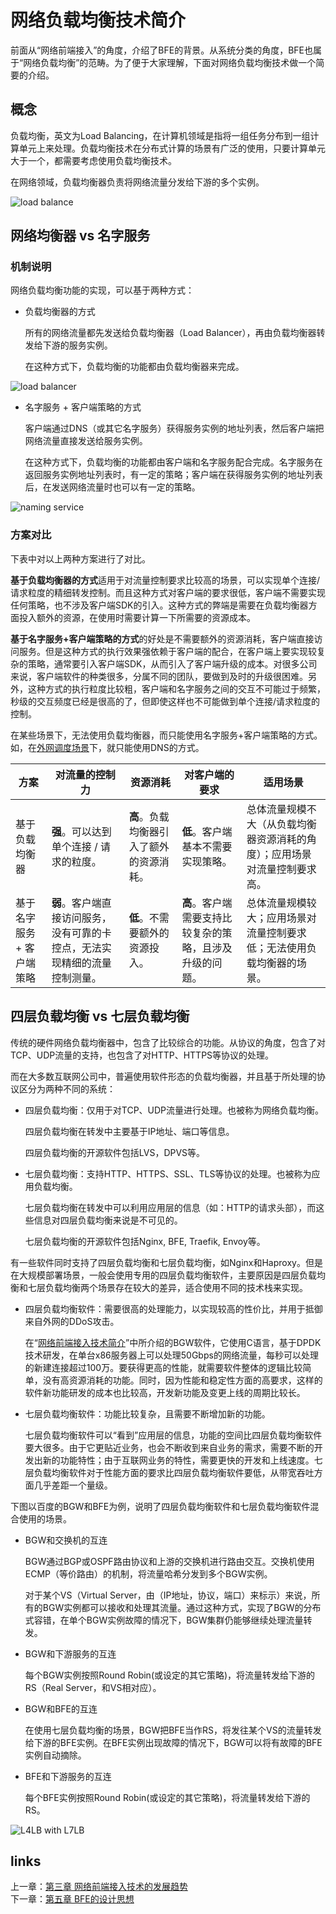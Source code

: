 # 网络负载均衡技术简介

前面从“网络前端接入”的角度，介绍了BFE的背景。从系统分类的角度，BFE也属于“网络负载均衡”的范畴。为了便于大家理解，下面对网络负载均衡技术做一个简要的介绍。

## 概念

负载均衡，英文为Load Balancing，在计算机领域是指将一组任务分布到一组计算单元上来处理。负载均衡技术在分布式计算的场景有广泛的使用，只要计算单元大于一个，都需要考虑使用负载均衡技术。

在网络领域，负载均衡器负责将网络流量分发给下游的多个实例。

![load balance](./load_balance.png)

## 网络均衡器 vs 名字服务

### 机制说明

网络负载均衡功能的实现，可以基于两种方式：

+ 负载均衡器的方式

  所有的网络流量都先发送给负载均衡器（Load Balancer），再由负载均衡器转发给下游的服务实例。

  在这种方式下，负载均衡的功能都由负载均衡器来完成。

![load balancer](./load_balancer.png)

+ 名字服务 + 客户端策略的方式

  客户端通过DNS（或其它名字服务）获得服务实例的地址列表，然后客户端把网络流量直接发送给服务实例。

  在这种方式下，负载均衡的功能都由客户端和名字服务配合完成。名字服务在返回服务实例地址列表时，有一定的策略；客户端在获得服务实例的地址列表后，在发送网络流量时也可以有一定的策略。

![naming service](./naming_service.png)

### 方案对比

下表中对以上两种方案进行了对比。

**基于负载均衡器的方式**适用于对流量控制要求比较高的场景，可以实现单个连接/请求粒度的精细转发控制。而且这种方式对客户端的要求很低，客户端不需要实现任何策略，也不涉及客户端SDK的引入。这种方式的弊端是需要在负载均衡器方面投入额外的资源，在使用时需要计算一下所需要的资源成本。

**基于名字服务+客户端策略的方式**的好处是不需要额外的资源消耗，客户端直接访问服务。但是这种方式的执行效果强依赖于客户端的配合，在客户端上要实现较复杂的策略，通常要引入客户端SDK，从而引入了客户端升级的成本。对很多公司来说，客户端软件的种类很多，分属不同的团队，要做到及时的升级很困难。另外，这种方式的执行粒度比较粗，客户端和名字服务之间的交互不可能过于频繁，秒级的交互频度已经是很高的了，但即使这样也不可能做到单个连接/请求粒度的控制。

在某些场景下，无法使用负载均衡器，而只能使用名字服务+客户端策略的方式。如，在[外网调度场景](../../design/gslb/gslb.md)下，就只能使用DNS的方式。

| 方案                      | 对流量的控制力                                               | 资源消耗                                 | 对客户端的要求                                           | 适用场景                                                     |
| ------------------------- | ------------------------------------------------------------ | ---------------------------------------- | -------------------------------------------------------- | ------------------------------------------------------------ |
| 基于负载均衡器            | **强**。可以达到单个连接 / 请求的粒度。                      | **高**。负载均衡器引入了额外的资源消耗。 | **低**。客户端基本不需要实现策略。                       | 总体流量规模不大（从负载均衡器资源消耗的角度）；应用场景对流量控制要求高。 |
| 基于名字服务 + 客户端策略 | **弱**。客户端直接访问服务，没有可靠的卡控点，无法实现精细的流量控制测量。 | **低**。不需要额外的资源投入。           | **高**。客户端需要支持比较复杂的策略，且涉及升级的问题。 | 总体流量规模较大；应用场景对流量控制要求低；无法使用负载均衡器的场景。 |

## 四层负载均衡 vs 七层负载均衡

传统的硬件网络负载均衡器中，包含了比较综合的功能。从协议的角度，包含了对TCP、UDP流量的支持，也包含了对HTTP、HTTPS等协议的处理。

而在大多数互联网公司中，普遍使用软件形态的负载均衡器，并且基于所处理的协议区分为两种不同的系统：

+ 四层负载均衡：仅用于对TCP、UDP流量进行处理。也被称为网络负载均衡。

  四层负载均衡在转发中主要基于IP地址、端口等信息。

  四层负载均衡的开源软件包括LVS，DPVS等。

+ 七层负载均衡：支持HTTP、HTTPS、SSL、TLS等协议的处理。也被称为应用负载均衡。

  七层负载均衡在转发中可以利用应用层的信息（如：HTTP的请求头部），而这些信息对四层负载均衡来说是不可见的。

  七层负载均衡的开源软件包括Nginx, BFE, Traefik, Envoy等。



有一些软件同时支持了四层负载均衡和七层负载均衡，如Nginx和Haproxy。但是在大规模部署场景，一般会使用专用的四层负载均衡软件，主要原因是四层负载均衡和七层负载均衡两个场景存在较大的差异，适合使用不同的技术栈来实现。

+ 四层负载均衡软件：需要很高的处理能力，以实现较高的性价比，并用于抵御来自外网的DDoS攻击。

  在“[网络前端接入技术简介](../introduction/introduction.md)”中所介绍的BGW软件，它使用C语言，基于DPDK技术研发，在单台x86服务器上可以处理50Gbps的网络流量，每秒可以处理的新建连接超过100万。要获得更高的性能，就需要软件整体的逻辑比较简单，没有高资源消耗的功能。同时，因为性能和稳定性方面的高要求，这样的软件新功能研发的成本也比较高，开发新功能及变更上线的周期比较长。

+ 七层负载均衡软件：功能比较复杂，且需要不断增加新的功能。

  七层负载均衡软件可以“看到”应用层的信息，功能的空间比四层负载均衡软件要大很多。由于它更贴近业务，也会不断收到来自业务的需求，需要不断的开发出新的功能特性；由于互联网业务的特性，需要更快的开发和上线速度。七层负载均衡软件对于性能方面的要求比四层负载均衡软件要低，从带宽吞吐方面几乎差距一个量级。



下图以百度的BGW和BFE为例，说明了四层负载均衡软件和七层负载均衡软件混合使用的场景。

+ BGW和交换机的互连

  BGW通过BGP或OSPF路由协议和上游的交换机进行路由交互。交换机使用ECMP（等价路由）的机制，将流量哈希分发到多个BGW实例。

  对于某个VS（Virtual Server，由（IP地址，协议，端口）来标示）来说，所有的BGW实例都可以接收和处理其流量。通过这种方式，实现了BGW的分布式容错，在单个BGW实例故障的情况下，BGW集群仍能够继续处理流量转发。

+ BGW和下游服务的互连

  每个BGW实例按照Round Robin(或设定的其它策略)，将流量转发给下游的RS（Real Server，和VS相对应）。

+ BGW和BFE的互连

  在使用七层负载均衡的场景，BGW把BFE当作RS，将发往某个VS的流量转发给下游的BFE实例。在BFE实例出现故障的情况下，BGW可以将有故障的BFE实例自动摘除。

+ BFE和下游服务的互连

  每个BFE实例按照Round Robin(或设定的其它策略)，将流量转发给下游的RS。

![L4LB with L7LB](./L4LB_with_L7LB.png)




## links
上一章：[第三章 网络前端接入技术的发展趋势](../../frontend_principle/trend/trend.md)  
下一章：[第五章 BFE的设计思想](../../design/ideas/ideas.md)